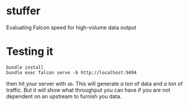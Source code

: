# stuffer
Evaluating Falcon speed for high-volume data output

# Testing it

```
bundle install
bundle exec falcon serve -b http://localhost:9494
```

then hit your server with `ab`. This will generate _a ton_ of data and _a ton_ of traffic.
But it will show what throughput you can have if you are not dependent on an upstream to
furnish you data.
